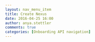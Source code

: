 ```yaml
---
layout: nav_menu_item
title: Create Nexus
date: 2016-04-25 16:00
author: anya.stettler
comments: true
categories: [Onboarding API navigation]
---
```


